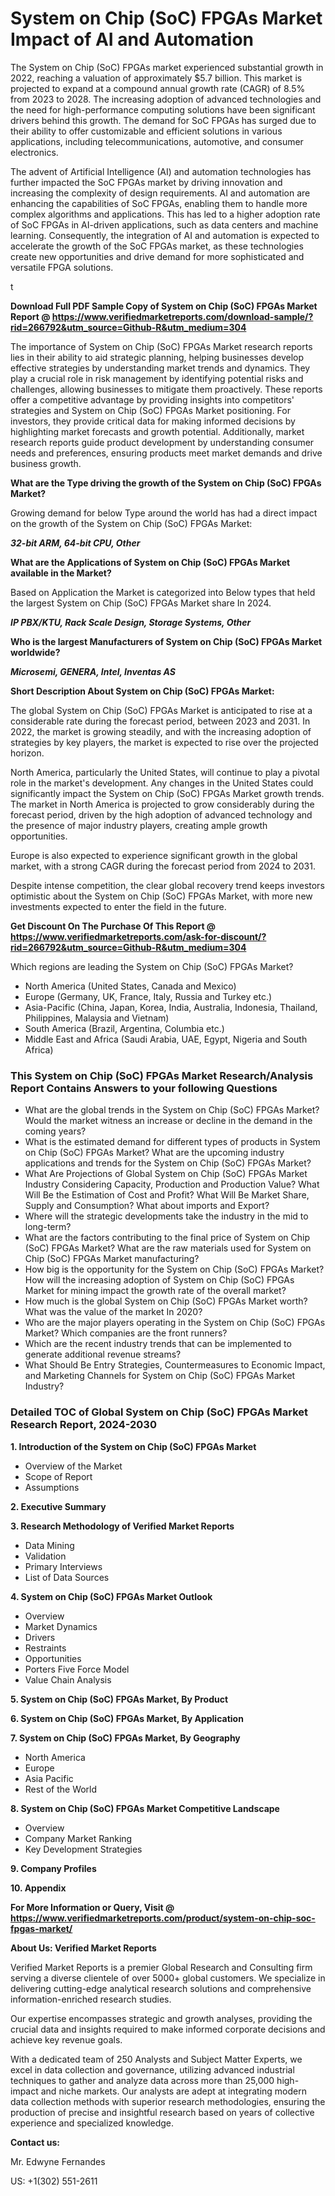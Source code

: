 <meta name="title" content="Global System on Chip (SoC) FPGAs Market Impact of AI and Automation"><meta name="description" content="The System on Chip (SoC) FPGAs market experienced substantial growth in 2022, reaching a valuation of approximately $5.7 billion. This market is projected to expand at"><meta name="title" content="System on Chip (SoC) FPGAs Market Size, Share, Scope, Trends, Growth, Opportunities, Analysis, Forecast"><h1>System on Chip (SoC) FPGAs Market Impact of AI and Automation</h1><p>The System on Chip (SoC) FPGAs market experienced substantial growth in 2022, reaching a valuation of approximately $5.7 billion. This market is projected to expand at a compound annual growth rate (CAGR) of 8.5% from 2023 to 2028. The increasing adoption of advanced technologies and the need for high-performance computing solutions have been significant drivers behind this growth. The demand for SoC FPGAs has surged due to their ability to offer customizable and efficient solutions in various applications, including telecommunications, automotive, and consumer electronics.</p><p>The advent of Artificial Intelligence (AI) and automation technologies has further impacted the SoC FPGAs market by driving innovation and increasing the complexity of design requirements. AI and automation are enhancing the capabilities of SoC FPGAs, enabling them to handle more complex algorithms and applications. This has led to a higher adoption rate of SoC FPGAs in AI-driven applications, such as data centers and machine learning. Consequently, the integration of AI and automation is expected to accelerate the growth of the SoC FPGAs market, as these technologies create new opportunities and drive demand for more sophisticated and versatile FPGA solutions.</p>t</p><p id="" class=""><strong>Download Full PDF Sample Copy of System on Chip (SoC) FPGAs Market Report @ <a href="https://www.verifiedmarketreports.com/download-sample/?rid=266792&utm_source=Github-R&utm_medium=304" target="_blank">https://www.verifiedmarketreports.com/download-sample/?rid=266792&utm_source=Github-R&utm_medium=304</a></strong></p><p>The importance of&nbsp;System on Chip (SoC) FPGAs Market research reports lies in their ability to aid strategic planning, helping businesses develop effective strategies by understanding market trends and dynamics. They play a crucial role in risk management by identifying potential risks and challenges, allowing businesses to mitigate them proactively. These reports offer a competitive advantage by providing insights into competitors' strategies and System on Chip (SoC) FPGAs Market positioning. For investors, they provide critical data for making informed decisions by highlighting market forecasts and growth potential. Additionally, market research reports guide product development by understanding consumer needs and preferences, ensuring products meet market demands and drive business growth.</p><p><strong>What are the&nbsp;Type driving the growth of the System on Chip (SoC) FPGAs Market?</strong></p><p id="" class="">Growing demand for below Type around the world has had a direct impact on the growth of the System on Chip (SoC) FPGAs Market:</p><em><strong>32-bit ARM, 64-bit CPU, Other</strong></em></p><strong>What are the&nbsp;Applications&nbsp;of System on Chip (SoC) FPGAs Market available in the Market?</strong></p><p id="" class="">Based on Application the Market is categorized into Below types that held the largest System on Chip (SoC) FPGAs Market share In 2024.</p><em><strong>IP PBX/KTU, Rack Scale Design, Storage Systems, Other</strong></em></p><strong>Who is the largest Manufacturers of System on Chip (SoC) FPGAs Market worldwide?</strong></p><p><em><strong>Microsemi, GENERA, Intel, Inventas AS</strong></em></p><p id="" class=""><strong>Short Description About System on Chip (SoC) FPGAs Market:</strong></p><p>The global System on Chip (SoC) FPGAs Market is anticipated to rise at a considerable rate during the forecast period, between 2023 and 2031. In 2022, the market is growing steadily, and with the increasing adoption of strategies by key players, the market is expected to rise over the projected horizon.</p><p>North America, particularly the United States, will continue to play a pivotal role in the market's development. Any changes in the United States could significantly impact the System on Chip (SoC) FPGAs Market growth trends. The market in North America is projected to grow considerably during the forecast period, driven by the high adoption of advanced technology and the presence of major industry players, creating ample growth opportunities.</p><p>Europe is also expected to experience significant growth in the global market, with a strong CAGR during the forecast period from 2024 to 2031.</p><p>Despite intense competition, the clear global recovery trend keeps investors optimistic about the System on Chip (SoC) FPGAs Market, with more new investments expected to enter the field in the future.</p><p id="" class=""><strong>Get Discount On The Purchase Of This Report @ <a href="https://www.verifiedmarketreports.com/ask-for-discount/?rid=266792&utm_source=Github-R&utm_medium=304" target="_blank">https://www.verifiedmarketreports.com/ask-for-discount/?rid=266792&utm_source=Github-R&utm_medium=304</a></strong></p>Which regions are leading the System on Chip (SoC) FPGAs Market?</p><ul><li>North America (United States, Canada and Mexico)</li><li>Europe (Germany, UK, France, Italy, Russia and Turkey etc.)</li><li>Asia-Pacific (China, Japan, Korea, India, Australia, Indonesia, Thailand, Philippines, Malaysia and Vietnam)</li><li>South America (Brazil, Argentina, Columbia etc.)</li><li>Middle East and Africa (Saudi Arabia, UAE, Egypt, Nigeria and South Africa)</li></ul><h3 id="" class="">This System on Chip (SoC) FPGAs Market Research/Analysis Report Contains Answers to your following Questions</h3><ul><li>What are the global trends in the System on Chip (SoC) FPGAs Market? Would the market witness an increase or decline in the demand in the coming years?</li><li>What is the estimated demand for different types of products in System on Chip (SoC) FPGAs Market? What are the upcoming industry applications and trends for the System on Chip (SoC) FPGAs Market?</li><li>What Are Projections of Global System on Chip (SoC) FPGAs Market Industry Considering Capacity, Production and Production Value? What Will Be the Estimation of Cost and Profit? What Will Be Market Share, Supply and Consumption? What about imports and Export?</li><li>Where will the strategic developments take the industry in the mid to long-term?</li><li>What are the factors contributing to the final price of System on Chip (SoC) FPGAs Market? What are the raw materials used for System on Chip (SoC) FPGAs Market manufacturing?</li><li>How big is the opportunity for the System on Chip (SoC) FPGAs Market? How will the increasing adoption of System on Chip (SoC) FPGAs Market for mining impact the growth rate of the overall market?</li><li>How much is the global System on Chip (SoC) FPGAs Market worth? What was the value of the market In 2020?</li><li>Who are the major players operating in the System on Chip (SoC) FPGAs Market? Which companies are the front runners?</li><li>Which are the recent industry trends that can be implemented to generate additional revenue streams?</li><li>What Should Be Entry Strategies, Countermeasures to Economic Impact, and Marketing Channels for System on Chip (SoC) FPGAs Market Industry?</li></ul><h3 id="" class="">Detailed TOC of Global System on Chip (SoC) FPGAs Market Research Report, 2024-2030</h3><p id="" class=""><strong>1. Introduction of the System on Chip (SoC) FPGAs Market</strong></p><ul><li>Overview of the Market</li><li>Scope of Report</li><li>Assumptions</li></ul><p id="" class=""><strong>2. Executive Summary</strong></p><p id="" class=""><strong>3. Research Methodology of Verified Market Reports</strong></p><ul><li>Data Mining</li><li>Validation</li><li>Primary Interviews</li><li>List of Data Sources</li></ul><p id="" class=""><strong>4. System on Chip (SoC) FPGAs Market Outlook</strong></p><ul><li>Overview</li><li>Market Dynamics</li><li>Drivers</li><li>Restraints</li><li>Opportunities</li><li>Porters Five Force Model</li><li>Value Chain Analysis</li></ul><p id="" class=""><strong>5. System on Chip (SoC) FPGAs Market, By Product</strong></p><p id="" class=""><strong>6. System on Chip (SoC) FPGAs Market, By Application</strong></p><p id="" class=""><strong>7. System on Chip (SoC) FPGAs Market, By Geography</strong></p><ul><li>North America</li><li>Europe</li><li>Asia Pacific</li><li>Rest of the World</li></ul><p id="" class=""><strong>8. System on Chip (SoC) FPGAs Market Competitive Landscape</strong></p><ul><li>Overview</li><li>Company Market Ranking</li><li>Key Development Strategies</li></ul><p id="" class=""><strong>9. Company Profiles</strong></p><p id="" class=""><strong>10. Appendix</strong></p><p id="" class=""><strong>For More Information or Query, Visit @ <a href="https://www.verifiedmarketreports.com/product/system-on-chip-soc-fpgas-market/" target="_blank">https://www.verifiedmarketreports.com/product/system-on-chip-soc-fpgas-market/</a></strong></p><p id="" class=""><strong>About Us: Verified Market Reports</strong></p><p id="" class="">Verified Market Reports is a premier Global Research and Consulting firm serving a diverse clientele of over 5000+ global customers. We specialize in delivering cutting-edge analytical research solutions and comprehensive information-enriched research studies.</p><p id="" class="">Our expertise encompasses strategic and growth analyses, providing the crucial data and insights required to make informed corporate decisions and achieve key revenue goals.</p><p id="" class="">With a dedicated team of 250 Analysts and Subject Matter Experts, we excel in data collection and governance, utilizing advanced industrial techniques to gather and analyze data across more than 25,000 high-impact and niche markets. Our analysts are adept at integrating modern data collection methods with superior research methodologies, ensuring the production of precise and insightful research based on years of collective experience and specialized knowledge.</p><p id="" class=""><strong>Contact us:</strong></p><p id="" class="">Mr. Edwyne Fernandes</p><p id="" class="">US: +1(302) 551-2611</p>